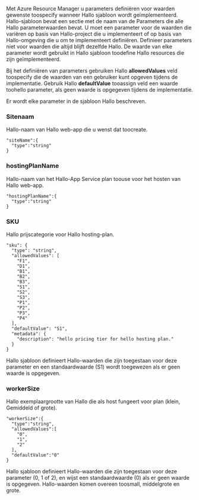 Met Azure Resource Manager u parameters definiëren voor waarden gewenste toospecify wanneer Hallo sjabloon wordt geïmplementeerd. Hallo-sjabloon bevat een sectie met de naam van de Parameters die alle Hallo parameterwaarden bevat.
U moet een parameter voor de waarden die variëren op basis van Hallo-project die u implementeert of op basis van Hallo-omgeving die u om te implementeert definiëren. Definieer parameters niet voor waarden die altijd blijft dezelfde Hallo. De waarde van elke parameter wordt gebruikt in Hallo sjabloon toodefine Hallo resources die zijn geïmplementeerd. 

Bij het definiëren van parameters gebruiken Hallo **allowedValues** veld toospecify die de waarden van een gebruiker kunt opgeven tijdens de implementatie. Gebruik Hallo **defaultValue** tooassign veld een waarde toohello parameter, als geen waarde is opgegeven tijdens de implementatie.

Er wordt elke parameter in de sjabloon Hallo beschreven.

### <a name="sitename"></a>Sitenaam
Hallo-naam van Hallo web-app die u wenst dat toocreate.

    "siteName":{
      "type":"string"
    }

### <a name="hostingplanname"></a>hostingPlanName
Hallo-naam van het Hallo-App Service plan toouse voor het hosten van Hallo web-app.

    "hostingPlanName":{
      "type":"string"
    }

### <a name="sku"></a>SKU
Hallo prijscategorie voor Hallo hosting-plan.

    "sku": {
      "type": "string",
      "allowedValues": [
        "F1",
        "D1",
        "B1",
        "B2",
        "B3",
        "S1",
        "S2",
        "S3",
        "P1",
        "P2",
        "P3",
        "P4"
      ],
      "defaultValue": "S1",
      "metadata": {
        "description": "hello pricing tier for hello hosting plan."
      }
    }

Hallo sjabloon definieert Hallo-waarden die zijn toegestaan voor deze parameter en een standaardwaarde (S1) wordt toegewezen als er geen waarde is opgegeven.

### <a name="workersize"></a>workerSize
Hallo exemplaargrootte van Hallo die als host fungeert voor plan (klein, Gemiddeld of grote).

    "workerSize":{
      "type":"string",
      "allowedValues":[
        "0",
        "1",
        "2"
      ],
      "defaultValue":"0"
    }

Hallo sjabloon definieert Hallo-waarden die zijn toegestaan voor deze parameter (0, 1 of 2), en wijst een standaardwaarde (0) als er geen waarde is opgegeven. Hallo-waarden komen overeen toosmall, middelgrote en grote.

